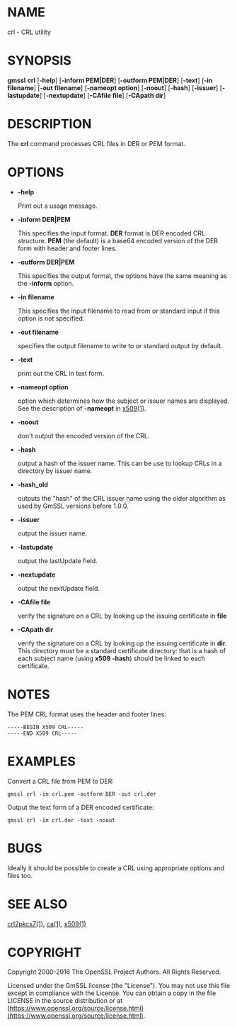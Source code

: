 # NAME

crl - CRL utility

# SYNOPSIS

**gmssl** **crl**
\[**-help**\]
\[**-inform PEM|DER**\]
\[**-outform PEM|DER**\]
\[**-text**\]
\[**-in filename**\]
\[**-out filename**\]
\[**-nameopt option**\]
\[**-noout**\]
\[**-hash**\]
\[**-issuer**\]
\[**-lastupdate**\]
\[**-nextupdate**\]
\[**-CAfile file**\]
\[**-CApath dir**\]

# DESCRIPTION

The **crl** command processes CRL files in DER or PEM format.

# OPTIONS

- **-help**

    Print out a usage message.

- **-inform DER|PEM**

    This specifies the input format. **DER** format is DER encoded CRL
    structure. **PEM** (the default) is a base64 encoded version of
    the DER form with header and footer lines.

- **-outform DER|PEM**

    This specifies the output format, the options have the same meaning as the
    **-inform** option.

- **-in filename**

    This specifies the input filename to read from or standard input if this
    option is not specified.

- **-out filename**

    specifies the output filename to write to or standard output by
    default.

- **-text**

    print out the CRL in text form.

- **-nameopt option**

    option which determines how the subject or issuer names are displayed. See
    the description of **-nameopt** in [x509(1)](http://man.he.net/man1/x509).

- **-noout**

    don't output the encoded version of the CRL.

- **-hash**

    output a hash of the issuer name. This can be use to lookup CRLs in
    a directory by issuer name.

- **-hash\_old**

    outputs the "hash" of the CRL issuer name using the older algorithm
    as used by GmSSL versions before 1.0.0.

- **-issuer**

    output the issuer name.

- **-lastupdate**

    output the lastUpdate field.

- **-nextupdate**

    output the nextUpdate field.

- **-CAfile file**

    verify the signature on a CRL by looking up the issuing certificate in
    **file**

- **-CApath dir**

    verify the signature on a CRL by looking up the issuing certificate in
    **dir**. This directory must be a standard certificate directory: that
    is a hash of each subject name (using **x509 -hash**) should be linked
    to each certificate.

# NOTES

The PEM CRL format uses the header and footer lines:

    -----BEGIN X509 CRL-----
    -----END X509 CRL-----

# EXAMPLES

Convert a CRL file from PEM to DER:

    gmssl crl -in crl.pem -outform DER -out crl.der

Output the text form of a DER encoded certificate:

    gmssl crl -in crl.der -text -noout

# BUGS

Ideally it should be possible to create a CRL using appropriate options
and files too.

# SEE ALSO

[crl2pkcs7(1)](http://man.he.net/man1/crl2pkcs7), [ca(1)](http://man.he.net/man1/ca), [x509(1)](http://man.he.net/man1/x509)

# COPYRIGHT

Copyright 2000-2016 The OpenSSL Project Authors. All Rights Reserved.

Licensed under the GmSSL license (the "License").  You may not use
this file except in compliance with the License.  You can obtain a copy
in the file LICENSE in the source distribution or at
[https://www.openssl.org/source/license.html](https://www.openssl.org/source/license.html).
